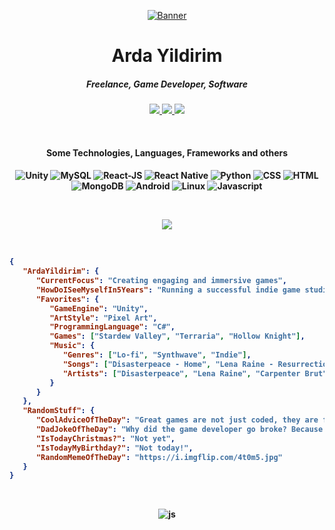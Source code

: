 <p align="center">
  <a href="https://www.instagram.com/veachisx/">
    <img src="https://media2.giphy.com/media/v1.Y2lkPTc5MGI3NjExdWYzNHJyZXRpM3MxMWR5cXFtb3Y5cmRzMTF4bGx5cHN0cnBmZ2xyeiZlcD12MV9pbnRlcm5hbF9naWZfYnlfaWQmY3Q9Zw/28AEi3TIvtSP6/giphy.gif" alt="Banner">
  </a>
</p>

<h1 align="center">Arda Yildirim</h1>

<h5 align="center">Freelance, Game Developer, Software</h5>

<p align="center">
	<a href="https://gist.github.com/veachis">
		<img src="https://img.shields.io/badge/-Gists-000?style=for-the-badge&logo=Github&logoColor=white" />
	</a>
	<a href="https://stackoverflow.com/users/29424880/veachis?tab=profile">
		<img src="https://img.shields.io/badge/Stack_Overflow-FE7A16?style=for-the-badge&logo=stack-overflow&logoColor=white" />
	</a>	
	<a href="https://www.linkedin.com/in/arda-yıldırım-783798244/">
		<img src="https://img.shields.io/badge/-LinkedIn-%230077B5?style=for-the-badge&logo=linkedin&logoColor=white" />
	</a>	
</p>

<br>

<h4 align="center">Some Technologies, Languages, Frameworks and others<h4/>

<p align="center">
<picture>
	<source media="(prefers-color-scheme: dark)" srcset="https://img.shields.io/badge/Unity-00000F?style=for-the-badge&logo=unity&logoColor=white">
	<source media="(prefers-color-scheme: light)" srcset="https://img.shields.io/badge/Unity-00000F?style=for-the-badge&logo=unity&logoColor=white">
	<img src="https://img.shields.io/badge/Unity-00000F?style=for-the-badge&logo=unity%20Business%20One&logoColor=white" alt="Unity"/>
</picture>
<picture>
	<source media="(prefers-color-scheme: dark)" srcset="https://img.shields.io/badge/MySQL-00000F?style=for-the-badge&logo=mysql&logoColor=white">
	<source media="(prefers-color-scheme: light)" srcset="https://img.shields.io/badge/MySQL-00000F?style=for-the-badge&logo=mysql&logoColor=white">
	<img src="https://img.shields.io/badge/MySQL-00000F?style=for-the-badge&logo=mysql&logoColor=white" alt="MySQL" />
</picture>
<picture>
	<source media="(prefers-color-scheme: dark)" srcset="https://img.shields.io/badge/react%20-%2320232a.svg?&style=for-the-badge&logo=react&logoColor=%2361DAFB">
	<source media="(prefers-color-scheme: light)" srcset="https://img.shields.io/badge/react%20-%2320232a.svg?&style=for-the-badge&logo=react&logoColor=%2361DAFB">
	<img src="https://img.shields.io/badge/react%20-%2320232a.svg?&style=for-the-badge&logo=react%2DJS&logoColor=%2361DAFB" alt="React-JS" />
</picture>
<picture>
	<source media="(prefers-color-scheme: dark)" srcset="https://img.shields.io/badge/react_native%20-%2320232a.svg?&style=for-the-badge&logo=react&logoColor=%2361DAFB">
	<source media="(prefers-color-scheme: light)" srcset="https://img.shields.io/badge/react_native%20-%2320232a.svg?&style=for-the-badge&logo=react&logoColor=%2361DAFB">
	<img src="https://img.shields.io/badge/react_native%20-%2320232a.svg?&style=for-the-badge&logo=react&logoColor=%2361DAFB" alt="React Native"/>
</picture>	
<picture>
	<source media="(prefers-color-scheme: dark)" srcset="https://img.shields.io/badge/python%20-%2314354C.svg?&style=for-the-badge&logo=python&logoColor=white">
	<source media="(prefers-color-scheme: light)" srcset="https://img.shields.io/badge/python%20-%2314354C.svg?&style=for-the-badge&logo=python&logoColor=white">
	<img src="https://img.shields.io/badge/python%20-%2314354C.svg?&style=for-the-badge&logo=python&logoColor=white" alt="Python" />
</picture>
<picture>
	<source media="(prefers-color-scheme: dark)" srcset="https://img.shields.io/badge/CSS-3498DB?&style=for-the-badge&logo=css3&logoColor=white">
	<source media="(prefers-color-scheme: light)" srcset="https://img.shields.io/badge/CSS-3498DB?&style=for-the-badge&logo=css3&logoColor=white">
	<img src="https://img.shields.io/badge/CSS-3498DB?&style=for-the-badge&logo=css3&logoColor=white" alt="CSS" />
</picture>
<picture>
	<source media="(prefers-color-scheme: dark)" srcset="https://img.shields.io/badge/HTML-239120?style=for-the-badge&logo=html5&logoColor=white">
	<source media="(prefers-color-scheme: light)" srcset="https://img.shields.io/badge/HTML-239120?style=for-the-badge&logo=html5&logoColor=white">
	<img src="https://img.shields.io/badge/HTML-239120?style=for-the-badge&logo=html5&logoColor=white" alt="HTML" />
</picture>
<picture>
	<source media="(prefers-color-scheme: dark)" srcset="https://img.shields.io/badge/MongoDB-%234ea94b.svg?&style=for-the-badge&logo=mongodb&logoColor=white">
	<source media="(prefers-color-scheme: light)" srcset="https://img.shields.io/badge/MongoDB-%234ea94b.svg?&style=for-the-badge&logo=mongodb&logoColor=white">
	<img src="https://img.shields.io/badge/MongoDB-%234ea94b.svg?&style=for-the-badge&logo=mongodb&logoColor=white" alt="MongoDB" />
</picture>
<picture>
	<source media="(prefers-color-scheme: dark)" srcset="https://img.shields.io/badge/Android-3DDC84?style=for-the-badge&logo=android&logoColor=white">
	<source media="(prefers-color-scheme: light)" srcset="https://img.shields.io/badge/Android-3DDC84?style=for-the-badge&logo=android&logoColor=white">
	<img src="https://img.shields.io/badge/Android-3DDC84?style=for-the-badge&logo=android&logoColor=white" alt="Android" />
</picture>
<picture>
	<source media="(prefers-color-scheme: dark)" srcset="https://img.shields.io/badge/Linux%20❤️-FCC624?style=for-the-badge&logo=linux&logoColor=black">
	<source media="(prefers-color-scheme: light)" srcset="https://img.shields.io/badge/Linux%20❤️-FCC624?style=for-the-badge&logo=linux&logoColor=black">
	<img src="https://img.shields.io/badge/Linux%20❤️-FCC624?style=for-the-badge&logo=linux&logoColor=black" alt="Linux" />
</picture>
<picture>
	<source media="(prefers-color-scheme: dark)" srcset="https://img.shields.io/badge/JavaScript-F7DF1E?style=for-the-badge&logo=javascript&logoColor=black">
	<source media="(prefers-color-scheme: light)" srcset="https://img.shields.io/badge/JavaScript-F7DF1E?style=for-the-badge&logo=javascript&logoColor=black">
	<img src="https://img.shields.io/badge/JavaScript-F7DF1E?style=for-the-badge&logo=javascript&logoColor=black" alt="Javascript" />
</picture>
</p>

</br>
<p align="center">
	<img src="https://spotify-github-profile.kittinanx.com/api/view?uid=j300mqb3760n3hrrmnb2y49ju&cover_image=true&theme=default&show_offline=false&background_color=121212&interchange=false&bar_color=8ffffd)](https://github.com/kittinan/spotify-github-profile)" />
</p>

</br>

<!--START_SECTION:mydata-->

```json
{
   "ArdaYildirim": {
      "CurrentFocus": "Creating engaging and immersive games",
      "HowDoISeeMyselfIn5Years": "Running a successful indie game studio",
      "Favorites": {
         "GameEngine": "Unity",
         "ArtStyle": "Pixel Art",
         "ProgrammingLanguage": "C#",
         "Games": ["Stardew Valley", "Terraria", "Hollow Knight"],
         "Music": {
            "Genres": ["Lo-fi", "Synthwave", "Indie"],
            "Songs": ["Disasterpeace - Home", "Lena Raine - Resurrections", "Carpenter Brut - Turbo Killer"],
            "Artists": ["Disasterpeace", "Lena Raine", "Carpenter Brut"]
         }
      }
   },
   "RandomStuff": {
      "CoolAdviceOfTheDay": "Great games are not just coded, they are felt.",
      "DadJokeOfTheDay": "Why did the game developer go broke? Because he used up all his cache!",
      "IsTodayChristmas?": "Not yet",
      "IsTodayMyBirthday?": "Not today!",
      "RandomMemeOfTheDay": "https://i.imgflip.com/4t0m5.jpg"
   }
}

```

<!--END_SECTION:mydata-->

<br>

<p align="center">
	<img src="https://komarev.com/ghpvc/?username=veachis&color=fb760b&label=Visitors" alt="js" />
</p>
